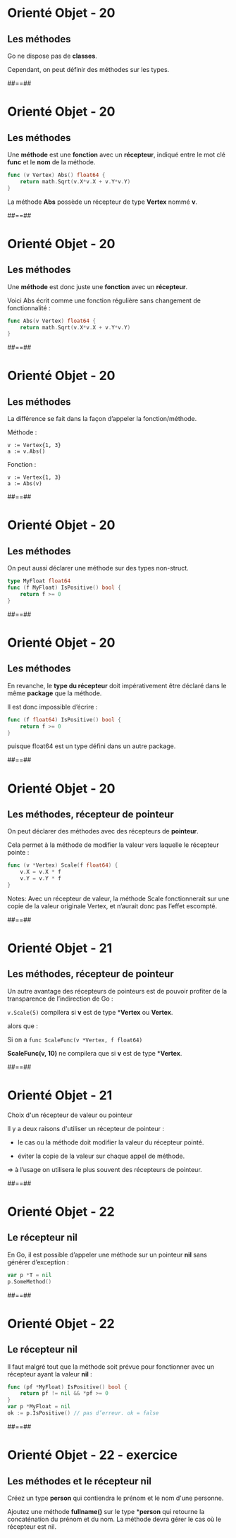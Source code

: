 
# Orienté Objet - 20

## Les méthodes

Go ne dispose pas de **classes**.

Cependant, on peut définir des méthodes sur les types.


##==##
<!-- .slide: class="with-code" -->
# Orienté Objet - 20

## Les méthodes

Une **méthode** est une **fonction** avec un **récepteur**, indiqué entre le mot clé **func** et le **nom** de la méthode.
```Go
func (v Vertex) Abs() float64 {
	return math.Sqrt(v.X*v.X + v.Y*v.Y)
}
```
<!-- .element: class="big-code" -->

La méthode **Abs** possède un récepteur de type **Vertex** nommé **v**.


##==##
<!-- .slide: class="with-code" -->

# Orienté Objet - 20

## Les méthodes

Une **méthode** est donc juste une **fonction** avec un **récepteur**.

Voici Abs écrit comme une fonction régulière sans changement de fonctionnalité :

```Go
func Abs(v Vertex) float64 {
	return math.Sqrt(v.X*v.X + v.Y*v.Y)
}
```
<!-- .element: class="big-code" -->


##==##
<!-- .slide: class="with-code" -->

# Orienté Objet - 20

## Les méthodes

La différence se fait dans la façon d’appeler la fonction/méthode.

Méthode :

```
v := Vertex{1, 3}
a := v.Abs()
```
<!-- .element: class="big-code" -->

Fonction :

```
v := Vertex{1, 3}
a := Abs(v)
```
<!-- .element: class="big-code" -->

##==##
<!-- .slide: class="with-code" -->

# Orienté Objet - 20

## Les méthodes

On peut aussi déclarer une méthode sur des types non-struct.

````Go
type MyFloat float64
func (f MyFloat) IsPositive() bool {
	return f >= 0
}

````
<!-- .element: class="big-code" -->


##==##
<!-- .slide: class="with-code" -->

# Orienté Objet - 20

## Les méthodes

En revanche, le **type du récepteur** doit impérativement être déclaré dans le même **package** que la méthode.

Il est donc impossible d’écrire :

````Go
func (f float64) IsPositive() bool {
	return f >= 0
}
````
<!-- .element: class="big-code" -->

puisque float64 est un type défini dans un autre package.



##==##
<!-- .slide: class="with-code" -->

# Orienté Objet - 20

## Les méthodes, récepteur de pointeur

On peut déclarer des méthodes avec des récepteurs de **pointeur**.

Cela permet à la méthode de modifier la valeur vers laquelle le récepteur pointe :

````GO
func (v *Vertex) Scale(f float64) {
	v.X = v.X * f
	v.Y = v.Y * f
}
````
<!-- .element: class="big-code" -->



Notes:
Avec un récepteur de valeur, la méthode Scale fonctionnerait sur une copie de la valeur originale Vertex, et n’aurait donc pas l’effet escompté.


##==##
<!-- .slide: class="with-code" -->

# Orienté Objet - 21

## Les méthodes, récepteur de pointeur

Un autre avantage des récepteurs de pointeurs est de pouvoir profiter de la transparence de l’indirection de Go :

`v.Scale(5)`  compilera si **v** est de type ***Vertex** ou **Vertex**.

alors que :

Si on a `func ScaleFunc(v *Vertex, f float64)`

**ScaleFunc(v, 10)** ne compilera que si **v** est de type ***Vertex**.


##==##

# Orienté Objet - 21

Choix d'un récepteur de valeur ou pointeur

Il y a deux raisons d'utiliser un récepteur de pointeur :

- le cas ou la méthode doit modifier la valeur du récepteur pointé.

- éviter la copie de la valeur sur chaque appel de méthode.

⇒ à l’usage on utilisera le plus souvent des récepteurs de pointeur.


##==##
<!-- .slide: class="with-code" -->

# Orienté Objet - 22

## Le récepteur nil

En Go, il est possible d’appeler une méthode sur un pointeur **nil** sans générer d’exception :

```Go
var p *T = nil
p.SomeMethod()
```
<!-- .element: class="big-code" -->


##==##
<!-- .slide: class="with-code" -->

# Orienté Objet - 22

## Le récepteur nil

Il faut malgré tout que la méthode soit prévue pour fonctionner avec un récepteur ayant la valeur **nil** :

````Go
func (pf *MyFloat) IsPositive() bool {
	return pf != nil && *pf >= 0
}
var p *MyFloat = nil
ok := p.IsPositive() // pas d’erreur. ok = false
````
<!-- .element: class="big-code" -->



##==##

# Orienté Objet - 22 - exercice

## Les méthodes et le récepteur nil

Créez un type **person** qui contiendra le prénom et le nom d'une personne.

Ajoutez une méthode **fullname()** sur le type ***person** qui retourne la concaténation du prénom et du nom.
La méthode devra gérer le cas où le récepteur est nil.





